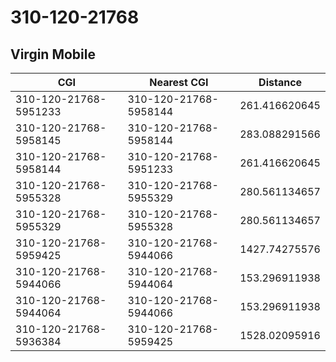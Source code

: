 # 310-120-21768
## Virgin Mobile


| CGI | Nearest CGI | Distance |
|-----|-------------|----------|
| 310-120-21768-5951233 | 310-120-21768-5958144 | 261.416620645 |
| 310-120-21768-5958145 | 310-120-21768-5958144 | 283.088291566 |
| 310-120-21768-5958144 | 310-120-21768-5951233 | 261.416620645 |
| 310-120-21768-5955328 | 310-120-21768-5955329 | 280.561134657 |
| 310-120-21768-5955329 | 310-120-21768-5955328 | 280.561134657 |
| 310-120-21768-5959425 | 310-120-21768-5944066 | 1427.74275576 |
| 310-120-21768-5944066 | 310-120-21768-5944064 | 153.296911938 |
| 310-120-21768-5944064 | 310-120-21768-5944066 | 153.296911938 |
| 310-120-21768-5936384 | 310-120-21768-5959425 | 1528.02095916 |
